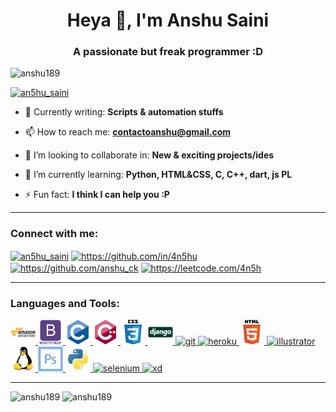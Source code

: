<h1 align="center">Heya 👋, I'm Anshu Saini</h1>
<h3 align="center">A passionate but freak programmer :D</h3>

<p align="left"> <img src="https://komarev.com/ghpvc/?username=anshu189&label=Profile%20views&color=0e75b6&style=flat" alt="anshu189" /> </p>

<p align="left"> <a href="https://twitter.com/an5hu_saini" target="blank"><img src="https://img.shields.io/twitter/follow/an5hu_saini?logo=twitter&style=for-the-badge" alt="an5hu_saini" /></a> </p>

- 🔭 Currently writing: **Scripts & automation stuffs**

- 📫 How to reach me: **contactoanshu@gmail.com**

- 👯 I’m looking to collaborate in: **New & exciting projects/ides**

- 🌱 I’m currently learning: **Python, HTML&CSS, C, C++, dart, js PL**

- ⚡ Fun fact: **I think I can help you :P**
<hr>
<h3 align="left">Connect with me:</h3>
<p align="left">
<a href="https://twitter.com/an5hu_saini" target="blank"><img align="center" src="https://raw.githubusercontent.com/rahuldkjain/github-profile-readme-generator/master/src/images/icons/Social/twitter.svg" alt="an5hu_saini" height="30" width="40" /></a>
<a href="https://linkedin.com/in/https://github.com/in/4n5hu" target="blank"><img align="center" src="https://raw.githubusercontent.com/rahuldkjain/github-profile-readme-generator/master/src/images/icons/Social/linked-in-alt.svg" alt="https://github.com/in/4n5hu" height="30" width="40" /></a>
<a href="https://instagram.com/https://github.com/anshu_ck" target="blank"><img align="center" src="https://raw.githubusercontent.com/rahuldkjain/github-profile-readme-generator/master/src/images/icons/Social/instagram.svg" alt="https://github.com/anshu_ck" height="30" width="40" /></a>
<a href="https://www.leetcode.com/https://leetcode.com/4n5h" target="blank"><img align="center" src="https://raw.githubusercontent.com/rahuldkjain/github-profile-readme-generator/master/src/images/icons/Social/leet-code.svg" alt="https://leetcode.com/4n5h" height="30" width="40" /></a>
</p>
<hr>
<h3 align="left">Languages and Tools:</h3>
<p align="left"> <a href="https://aws.amazon.com" target="_blank"> <img src="https://raw.githubusercontent.com/devicons/devicon/master/icons/amazonwebservices/amazonwebservices-original-wordmark.svg" alt="aws" width="40" height="40"/> </a> <a href="https://getbootstrap.com" target="_blank"> <img src="https://raw.githubusercontent.com/devicons/devicon/master/icons/bootstrap/bootstrap-plain-wordmark.svg" alt="bootstrap" width="40" height="40"/> </a> <a href="https://www.cprogramming.com/" target="_blank"> <img src="https://raw.githubusercontent.com/devicons/devicon/master/icons/c/c-original.svg" alt="c" width="40" height="40"/> </a> <a href="https://www.w3schools.com/cpp/" target="_blank"> <img src="https://raw.githubusercontent.com/devicons/devicon/master/icons/cplusplus/cplusplus-original.svg" alt="cplusplus" width="40" height="40"/> </a> <a href="https://www.w3schools.com/css/" target="_blank"> <img src="https://raw.githubusercontent.com/devicons/devicon/master/icons/css3/css3-original-wordmark.svg" alt="css3" width="40" height="40"/> </a> <a href="https://www.djangoproject.com/" target="_blank"> <img src="https://raw.githubusercontent.com/devicons/devicon/master/icons/django/django-original.svg" alt="django" width="40" height="40"/> </a> <a href="https://git-scm.com/" target="_blank"> <img src="https://www.vectorlogo.zone/logos/git-scm/git-scm-icon.svg" alt="git" width="40" height="40"/> </a> <a href="https://heroku.com" target="_blank"> <img src="https://www.vectorlogo.zone/logos/heroku/heroku-icon.svg" alt="heroku" width="40" height="40"/> </a> <a href="https://www.w3.org/html/" target="_blank"> <img src="https://raw.githubusercontent.com/devicons/devicon/master/icons/html5/html5-original-wordmark.svg" alt="html5" width="40" height="40"/> </a> <a href="https://www.adobe.com/in/products/illustrator.html" target="_blank"> <img src="https://www.vectorlogo.zone/logos/adobe_illustrator/adobe_illustrator-icon.svg" alt="illustrator" width="40" height="40"/> </a> <a href="https://www.linux.org/" target="_blank"> <img src="https://raw.githubusercontent.com/devicons/devicon/master/icons/linux/linux-original.svg" alt="linux" width="40" height="40"/> </a> <a href="https://www.photoshop.com/en" target="_blank"> <img src="https://raw.githubusercontent.com/devicons/devicon/master/icons/photoshop/photoshop-line.svg" alt="photoshop" width="40" height="40"/> </a> <a href="https://www.python.org" target="_blank"> <img src="https://raw.githubusercontent.com/devicons/devicon/master/icons/python/python-original.svg" alt="python" width="40" height="40"/> </a> <a href="https://www.selenium.dev" target="_blank"> <img src="https://raw.githubusercontent.com/detain/svg-logos/780f25886640cef088af994181646db2f6b1a3f8/svg/selenium-logo.svg" alt="selenium" width="40" height="40"/> </a> <a href="https://www.adobe.com/products/xd.html" target="_blank"> <img src="https://cdn.worldvectorlogo.com/logos/adobe-xd.svg" alt="xd" width="40" height="40"/> </a> </p>

<hr>

<img src="https://github-readme-stats.vercel.app/api/top-langs?username=anshu189&show_icons=true&locale=en&layout=compact&text_color=daf7dc&title_color=ffffff&bg_color=080a18" alt="anshu189"/>

<img src="https://github-readme-stats.vercel.app/api?username=anshu189&&show_icons=true&title_color=ffffff&icon_color=bb2acf&text_color=daf7dc&bg_color=080a18" alt="anshu189"/>
